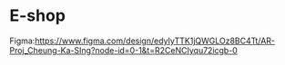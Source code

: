 # E-shop
Figma:https://www.figma.com/design/edyIyTTK1jQWGLOz8BC4Tt/AR-Proj_Cheung-Ka-SIng?node-id=0-1&t=R2CeNCIyqu72icgb-0
